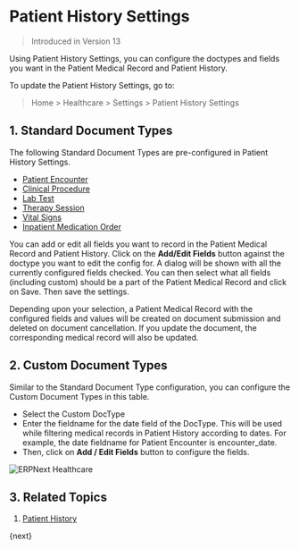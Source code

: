 <!-- add-breadcrumbs -->

# Patient History Settings

> Introduced in Version 13

Using Patient History Settings, you can configure the doctypes and fields you want in the Patient Medical Record and Patient History.

To update the Patient History Settings, go to:

> Home > Healthcare > Settings > Patient History Settings

## 1. Standard Document Types

The following Standard Document Types are pre-configured in Patient History Settings.

- [Patient Encounter](/docs/user/manual/en/healthcare/patient_encounter)
- [Clinical Procedure](/docs/user/manual/en/healthcare/clinical_procedure)
- [Lab Test](/docs/user/manual/en/healthcare/lab_test)
- [Therapy Session](/docs/user/manual/en/healthcare/therapy_session)
- [Vital Signs](/docs/user/manual/en/healthcare/vital_signs)
- [Inpatient Medication Order](/docs/user/manual/en/healthcare/inpatient_medication_order)

You can add or edit all fields you want to record in the Patient Medical Record and Patient History. Click on the **Add/Edit Fields** button against the doctype you want to edit the config for. A dialog will be shown with all the currently configured fields checked. You can then select what all fields (including custom) should be a part of the Patient Medical Record and click on Save. Then save the settings.

Depending upon your selection, a Patient Medical Record with the configured fields and values will be created on document submission and deleted on document cancellation. If you update the document, the corresponding medical record will also be updated.

## 2. Custom Document Types

Similar to the Standard Document Type configuration, you can configure the Custom Document Types in this table.

- Select the Custom DocType
- Enter the fieldname for the date field of the DocType. This will be used while filtering medical records in Patient History according to dates. For example, the date fieldname for Patient Encounter is encounter_date.
- Then, click on **Add / Edit Fields** button to configure the fields.

<img class="screenshot" alt="ERPNext Healthcare" src="{{docs_base_url}}/assets/img/healthcare/patient-history-settings.gif">

## 3. Related Topics

1. [Patient History](/docs/user/manual/en/healthcare/patient_history)

{next}

